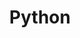 ---
title: "Posts by Category"
layout: categories
permalink: /categories/
author_profile: true

title: "Python"
permalink: /categories/python/
layout : category
author_profile: true
taxonomy : python
---